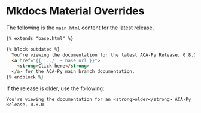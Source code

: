 # Mkdocs Material Overrides

The following is the `main.html` content for the latest release.

```html
{% extends "base.html" %}

{% block outdated %}
  You're viewing the documentation for the latest ACA-Py Release, 0.8.0.
  <a href="{{ '../' ~ base_url }}"> 
    <strong>Click here</strong>
  </a> for the ACA-Py main branch documentation.
{% endblock %}
```

If the release is older, use the following:

`You're viewing the documentation for an <strong>older</strong> ACA-Py Release, 0.8.0.`
